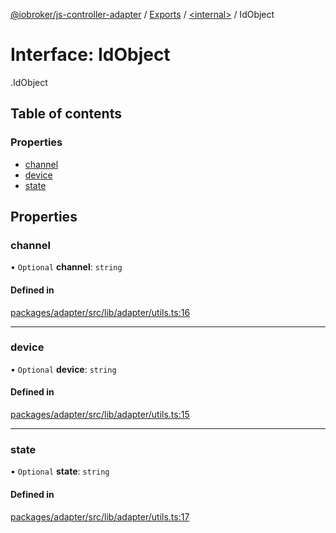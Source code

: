 [@iobroker/js-controller-adapter](../README.md) / [Exports](../modules.md) / [<internal\>](../modules/internal_.md) / IdObject

# Interface: IdObject

[<internal>](../modules/internal_.md).IdObject

## Table of contents

### Properties

- [channel](internal_.IdObject.md#channel)
- [device](internal_.IdObject.md#device)
- [state](internal_.IdObject.md#state)

## Properties

### channel

• `Optional` **channel**: `string`

#### Defined in

[packages/adapter/src/lib/adapter/utils.ts:16](https://github.com/ioBroker/ioBroker.js-controller/blob/be86979f/packages/adapter/src/lib/adapter/utils.ts#L16)

___

### device

• `Optional` **device**: `string`

#### Defined in

[packages/adapter/src/lib/adapter/utils.ts:15](https://github.com/ioBroker/ioBroker.js-controller/blob/be86979f/packages/adapter/src/lib/adapter/utils.ts#L15)

___

### state

• `Optional` **state**: `string`

#### Defined in

[packages/adapter/src/lib/adapter/utils.ts:17](https://github.com/ioBroker/ioBroker.js-controller/blob/be86979f/packages/adapter/src/lib/adapter/utils.ts#L17)
